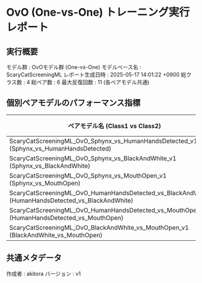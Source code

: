 # OvO (One-vs-One) トレーニング実行レポート

## 実行概要
モデル群         : OvOモデル群 (One-vs-One)
モデルベース名   : ScaryCatScreeningML
レポート生成日時   : 2025-05-17 14:01:22 +0900
総クラス数       : 4
総ペア数         : 6
最大反復回数     : 11 (各ペアモデル共通)
## 個別ペアモデルのパフォーマンス指標
| ペアモデル名 (Class1 vs Class2) | 検証正解率 |
|---------------------------------|--------------|
| ScaryCatScreeningML_OvO_Sphynx_vs_HumanHandsDetected_v1 (Sphynx_vs_HumanHandsDetected) | 1.00% |
| ScaryCatScreeningML_OvO_Sphynx_vs_BlackAndWhite_v1 (Sphynx_vs_BlackAndWhite) | 0.94% |
| ScaryCatScreeningML_OvO_Sphynx_vs_MouthOpen_v1 (Sphynx_vs_MouthOpen) | 0.91% |
| ScaryCatScreeningML_OvO_HumanHandsDetected_vs_BlackAndWhite_v1 (HumanHandsDetected_vs_BlackAndWhite) | 0.92% |
| ScaryCatScreeningML_OvO_HumanHandsDetected_vs_MouthOpen_v1 (HumanHandsDetected_vs_MouthOpen) | 0.88% |
| ScaryCatScreeningML_OvO_BlackAndWhite_vs_MouthOpen_v1 (BlackAndWhite_vs_MouthOpen) | 0.90% |

## 共通メタデータ
作成者            : akitora
バージョン        : v1